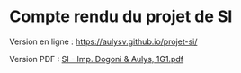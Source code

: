# Compte rendu du projet de SI

Version en ligne : https://aulysv.github.io/projet-si/

Version PDF : [SI - Imp. Dogoni & Aulys, 1G1.pdf](https://github.com/AulysV/projet-si/files/8311123/SI.-.Imp.Dogoni.Aulys.1G1.pdf)


